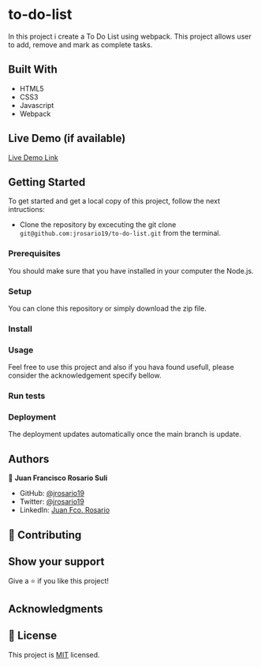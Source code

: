 # to-do-list
In this project i create a To Do List using webpack. This project allows user to add, remove and mark as complete tasks.

## Built With
- HTML5
- CSS3
- Javascript
- Webpack

## Live Demo (if available)

[Live Demo Link](https://jrosario19.github.io/to-do-list/)

## Getting Started
To get started and get a local copy of this project, follow the next intructions:
- Clone the repository by excecuting the git clone ```git@github.com:jrosario19/to-do-list.git``` from the terminal.

### Prerequisites
You should make sure that you have installed in your computer the Node.js.

### Setup
You can clone this repository or simply download the zip file.

### Install


### Usage
Feel free to use this project and also if you hava found usefull, please consider the acknowledgement specify bellow.

### Run tests

### Deployment
The deployment updates automatically once the main branch is update.

## Authors

👤 **Juan Francisco Rosario Suli**

- GitHub: [@jrosario19](https://github.com/jrosario19)
- Twitter: [@jrosario19](https://twitter.com/jrosario19)
- LinkedIn: [Juan Fco. Rosario](https://linkedin.com/in/juan-francisco-rosario-suli-44595051)

## 🤝 Contributing

## Show your support
Give a ⭐️ if you like this project!

## Acknowledgments

## 📝 License
This project is [MIT](./MIT.md) licensed.
